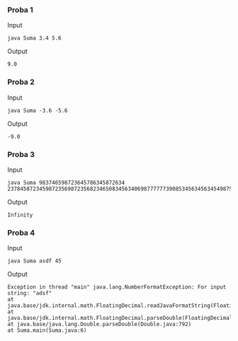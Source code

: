 ### Proba 1
Input

	java Suma 3.4 5.6

Output

	9.0


### Proba 2
Input 

	java Suma -3.6 -5.6

Output

	-9.0


### Proba 3

Input 

	java Suma 983746598723645786345872634 23784587234598723569872356823465083456340698777777390853456345634549875623498756239847562378456872934562890346507234650798324598234758923465982375982347589237459823745897239823894752983467298457903475293475034584568275627834562983745698273456928374562978345697823456982734567892345692875697823456827345698273456982734569823475245234598236459872364598723657829345689273568972345698273456872345687923456879234567892365789236598723456879234568927345657823568279345628374562389745

Output

	Infinity


### Proba 4

Input

	java Suma asdf 45

Output

	Exception in thread "main" java.lang.NumberFormatException: For input string: "adsf"
	at java.base/jdk.internal.math.FloatingDecimal.readJavaFormatString(FloatingDecimal.java:2054)
	at java.base/jdk.internal.math.FloatingDecimal.parseDouble(FloatingDecimal.java:110)
	at java.base/java.lang.Double.parseDouble(Double.java:792)
	at Suma.main(Suma.java:6)
	